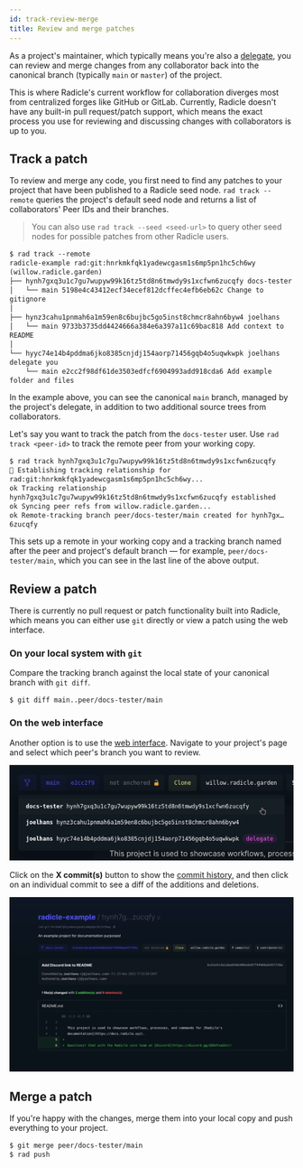 ```yaml
---
id: track-review-merge
title: Review and merge patches
---
```


As a project's maintainer, which typically means you're also a [delegate](understanding-radicle/glossary.md#delegate),
you can review and merge changes from any collaborator back into the canonical branch (typically `main` or `master`) of
the project.

This is where Radicle's current workflow for collaboration diverges most from centralized forges like GitHub or GitLab.
Currently, Radicle doesn't have any built-in pull request/patch support, which means the exact process you use for
reviewing and discussing changes with collaborators is up to you.

## Track a patch

To review and merge any code, you first need to find any patches to your project that have been published to a Radicle
seed node. `rad track --remote` queries the project's default seed node and returns a list of collaborators' Peer IDs
and their branches.

> You can also use `rad track --seed <seed-url>` to query other seed nodes for possible patches from other
> Radicle users.

```
$ rad track --remote
radicle-example rad:git:hnrkmkfqk1yadewcgasm1s6mp5pn1hc5ch6wy (willow.radicle.garden)
├── hynh7gxq3u1c7gu7wupyw99k16tz5td8n6tmwdy9s1xcfwn6zucqfy docs-tester
│   └── main 5198e4c43412ecf34ecef812dcffec4efb6eb62c Change to gitignore
│
├── hynz3cahu1pnmah6a1m59en8c6bujbc5go5inst8chmcr8ahn6byw4 joelhans
│   └── main 9733b3735dd4424666a384e6a397a11c69bac818 Add context to README
│
└── hyyc74e14b4pddma6jko8385cnjdj154aorp71456gqb4o5uqwkwpk joelhans delegate you
    └── main e2cc2f98df61de3503edfcf6904993add918cda6 Add example folder and files
```

In the example above, you can see the canonical `main` branch, managed by the project's delegate, in addition to two
additional source trees from collaborators.

Let's say you want to track the patch from the `docs-tester` user. Use `rad track <peer-id>` to track the remote peer
from your working copy.

```
$ rad track hynh7gxq3u1c7gu7wupyw99k16tz5td8n6tmwdy9s1xcfwn6zucqfy
🌱 Establishing tracking relationship for rad:git:hnrkmkfqk1yadewcgasm1s6mp5pn1hc5ch6wy...
ok Tracking relationship hynh7gxq3u1c7gu7wupyw99k16tz5td8n6tmwdy9s1xcfwn6zucqfy established
ok Syncing peer refs from willow.radicle.garden...
ok Remote-tracking branch peer/docs-tester/main created for hynh7gx…6zucqfy
```

This sets up a remote in your working copy and a tracking branch named after the peer and project's default branch — for
example, `peer/docs-tester/main`, which you can see in the last line of the above output.

<!-- TODO: Figure this out  -->
<!-- ### Update existing tracked branches -->
<!-- If you've previously set up a tracking branch and that collaborator has since added more commits to it, you need to update the -->

## Review a patch

There is currently no pull request or patch functionality built into Radicle, which means you can either use `git`
directly or view a patch using the web interface.

### On your local system with `git`

Compare the tracking branch against the local state of your canonical branch with `git diff`.

```
$ git diff main..peer/docs-tester/main
```

### On the web interface

Another option is to use the [web interface](https://app.radicle.network). Navigate to your project's page and select
which peer's branch you want to review.

![Selecting a tree to view](/img/web-interface_trees.png)

Click on the **X commit(s)** button to show the [commit history](view-share.md#view-the-commit-history), and then click
on an individual commit to see a diff of the additions and deletions.

![Reviewing a patch in the web interface](/img/web-interface_review.png)

## Merge a patch

If you're happy with the changes, merge them into your local copy and push everything to your project.

```
$ git merge peer/docs-tester/main
$ rad push
```
